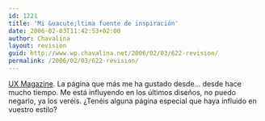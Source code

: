 ```yaml
---
id: 1221
title: 'Mi &uacute;ltima fuente de inspiración'
date: 2006-02-03T11:42:53+02:00
author: Chavalina
layout: revision
guid: http://www.wp.chavalina.net/2006/02/03/622-revision/
permalink: /2006/02/03/622-revision/
---
```

<a href="http://www.uxmag.com/" target="_blank">UX Magazine</a>. La página que más me ha gustado desde… desde hace mucho tiempo. Me está influyendo en los &uacute;ltimos dise&ntilde;os, no puedo negarlo, ya los veréis. &iquest;Tenéis alguna página especial que haya influido en vuestro estilo?